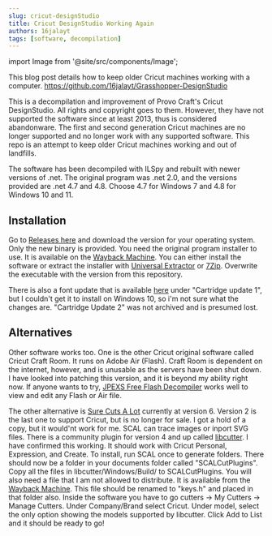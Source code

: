 ```yaml
---
slug: cricut-designStudio
title: Cricut DesignStudio Working Again
authors: 16jalayt
tags: [software, decompilation]
---
```

import Image from  '@site/src/components/Image';

This blog post details how to keep older Cricut machines working with a computer.
<https://github.com/16jalayt/Grasshopper-DesignStudio>

This is a decompilation and improvement of Provo Craft's Cricut DesignStudio. All rights and copyright goes to them. However, they have not supported the software since at least 2013, thus is considered abandonware. The first and second generation Cricut machines are no longer supported and no longer work with any supported software. This repo is an attempt to keep older Cricut machines working and out of landfills.

The software has been decompiled with ILSpy and rebuilt with newer versions of .net. The original program was .net 2.0, and the versions provided are .net 4.7 and 4.8. Choose 4.7 for Windows 7 and 4.8 for Windows 10 and 11.

## Installation

Go to [Releases here](https://github.com/16jalayt/Grasshopper-DesignStudio/releases/latest) and download the version for your operating system. Only the new binary is provided. You need the original program installer to use. It is available on the [Wayback Machine](https://web.archive.org/web/20130510081648/http://mirror.cricut.com/cds/fontpack/CDS_10404220.exe).
You can either install the software or extract the installer with [Universal Extractor](https://github.com/Bioruebe/UniExtract2) or [7Zip](https://www.7-zip.org/download.html).
Overwrite the executable with the version from this repository.

There is also a font update that is available [here](https://web.archive.org/web/20130915110352/http://www.cricut.com/home/support/CDS) under "Cartridge update 1", but I couldn't get it to install on Windows 10, so i'm not sure what the changes are. "Cartridge Update 2" was not archived and is presumed lost.

## Alternatives

Other software works too. One is the other Cricut original software called Cricut Craft Room. It runs on Adobe Air (Flash). Craft Room is dependent on the internet, however, and is unusable as the servers have been shut down. I have looked into patching this version, and it is beyond my ability right now. If anyone wants to try, [JPEXS Free Flash Decompiler](https://github.com/jindrapetrik/jpexs-decompiler) works well to view and edit any Flash or Air file.

The other alternative is [Sure Cuts A Lot](https://surecutsalot.com/software/software_scal.php) currently at version 6. Version 2 is the last one to support Cricut, but is no longer for sale. I got a hold of a copy, but it would'nt work for me. SCAL can trace images or inport SVG files. There is a community plugin for version 4 and up called [libcutter](https://github.com/DThunder1000/libcutter). I have confirmed this working. It should work with Cricut Personal, Expression, and Create.
To install, run SCAL once to generate folders. There should now be a folder in your documents folder called "SCALCutPlugins". Copy all the files in libcutter/Windows/Build/ to SCALCutPlugins. You will also need a file that I am not allowed to distribute. It is available from the [Wayback Machine](http://web.archive.org/web/20130727005222/http://www.built-to-spec.com/files/keys.txt). This file should be renamed to "keys.h" and placed in that folder also. Inside the software you have to go cutters -> My Cutters -> Manage Cutters. Under Company/Brand select Cricut. Under model, select the only option showing the models supported by libcutter. Click Add to List and it should be ready to go!